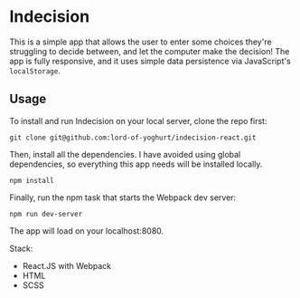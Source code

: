 # Indecision

This is a simple app that allows the user to enter some choices they're struggling to decide between,
and let the computer make the decision! The app is fully responsive, and it uses simple data persistence
via JavaScript's `localStorage`.

## Usage

To install and run Indecision on your local server, clone the repo first:

`git clone git@github.com:lord-of-yoghurt/indecision-react.git`

Then, install all the dependencies. I have avoided using global dependencies, so everything this app needs
will be installed locally.

`npm install`

Finally, run the npm task that starts the Webpack dev server:

`npm run dev-server`

The app will load on your localhost:8080.

Stack:

- React.JS with Webpack
- HTML
- SCSS
